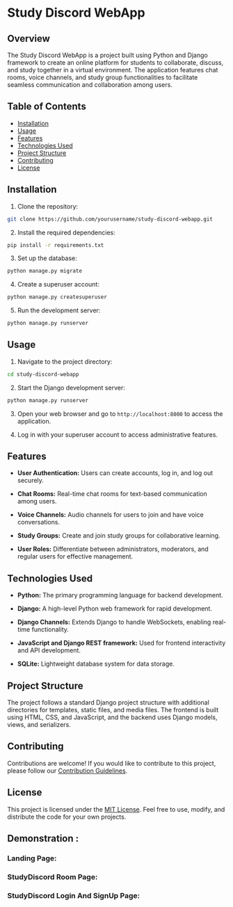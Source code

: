 # Study Discord WebApp

## Overview

The Study Discord WebApp is a project built using Python and Django framework to create an online platform for students to collaborate, discuss, and study together in a virtual environment. The application features chat rooms, voice channels, and study group functionalities to facilitate seamless communication and collaboration among users.

## Table of Contents

- [Installation](#installation)
- [Usage](#usage)
- [Features](#features)
- [Technologies Used](#technologies-used)
- [Project Structure](#project-structure)
- [Contributing](#contributing)
- [License](#license)

## Installation

1. Clone the repository:

```bash
git clone https://github.com/yourusername/study-discord-webapp.git
```

2. Install the required dependencies:

```bash
pip install -r requirements.txt
```

3. Set up the database:

```bash
python manage.py migrate
```

4. Create a superuser account:

```bash
python manage.py createsuperuser
```

5. Run the development server:

```bash
python manage.py runserver
```

## Usage

1. Navigate to the project directory:

```bash
cd study-discord-webapp
```

2. Start the Django development server:

```bash
python manage.py runserver
```

3. Open your web browser and go to `http://localhost:8000` to access the application.

4. Log in with your superuser account to access administrative features.

## Features

- **User Authentication:** Users can create accounts, log in, and log out securely.

- **Chat Rooms:** Real-time chat rooms for text-based communication among users.

- **Voice Channels:** Audio channels for users to join and have voice conversations.

- **Study Groups:** Create and join study groups for collaborative learning.

- **User Roles:** Differentiate between administrators, moderators, and regular users for effective management.

## Technologies Used

- **Python:** The primary programming language for backend development.

- **Django:** A high-level Python web framework for rapid development.

- **Django Channels:** Extends Django to handle WebSockets, enabling real-time functionality.

- **JavaScript and Django REST framework:** Used for frontend interactivity and API development.

- **SQLite:** Lightweight database system for data storage.

## Project Structure

The project follows a standard Django project structure with additional directories for templates, static files, and media files. The frontend is built using HTML, CSS, and JavaScript, and the backend uses Django models, views, and serializers.

## Contributing

Contributions are welcome! If you would like to contribute to this project, please follow our [Contribution Guidelines](CONTRIBUTING.md).

## License

This project is licensed under the [MIT License](LICENSE). Feel free to use, modify, and distribute the code for your own projects.


## Demonstration :


### Landing Page:

### StudyDiscord Room Page:

### StudyDiscord Login And SignUp Page:

